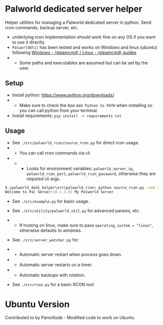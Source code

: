 
# Palworld dedicated server helper
Helper utilities for managing a Palworld dedicated server in python. Send rcon commands, backup server, etc.

* underlying rcon implementation should work fine on any OS if you want to use it directly.
* `PalworldUtil` has been tested and works on Windows and linux (ubuntu) following [Windows - (steamcmd) / Linux - (steamcmd) guides](https://tech.palworldgame.com/dedicated-server-guide)
* * Some paths and executables are assumed but can be set by the user.

## Setup
* Install python: https://www.python.org/downloads/
* * Make sure to check the box `Add Python to PATH` when installing so you can call python from your terminal.
* Install requirements: `pip install -r requirements.txt`

## Usage
* See `./src/palworld_rcon/source_rcon.py` for direct rcon usage.
* * You can call rcon commands via cli
* * * Looks for environment variables: `palworld_server_ip`, `palworld_rcon_port`, `palworld_rcon_password`, otherwise they are required cli args.
```bash
$.\palworld_dedi_helper\src\palworld_rcon> python source_rcon.py -cmd Info
Welcome to Pal Server[v0.1.3.0] My Palworld Server
```
* See `./src/example.py` for basic usage.
* See `./src/utility/palworld_util.py` for advanced params, etc.
* * If hosting on linux, make sure to pass `operating_system = "linux"`, otherwise defaults to windows.
* See `./src/server_watcher.py` for:
* * Automatic server restart when process goes down.
* * Automatic server restarts on a timer.
* * Automatic backups with rotation.

* See `./src/rcon.py` for a basic RCON tool

# Ubuntu Version
Contributed to by PanicKode - Modified code to work on Ubuntu
